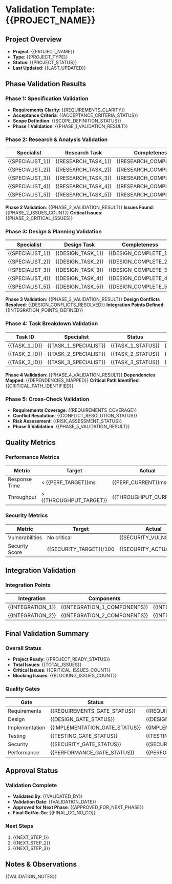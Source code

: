 # Validation Template: {{PROJECT_NAME}}

## Project Overview
- **Project**: {{PROJECT_NAME}}
- **Type**: {{PROJECT_TYPE}}
- **Status**: {{PROJECT_STATUS}}
- **Last Updated**: {{LAST_UPDATED}}

## Phase Validation Results

### Phase 1: Specification Validation
- **Requirements Clarity**: {{REQUIREMENTS_CLARITY}}
- **Acceptance Criteria**: {{ACCEPTANCE_CRITERIA_STATUS}}
- **Scope Definition**: {{SCOPE_DEFINITION_STATUS}}
- **Phase 1 Validation**: {{PHASE_1_VALIDATION_RESULT}}

### Phase 2: Research & Analysis Validation
| Specialist | Research Task | Completeness | Quality | Integration |
|------------|---------------|--------------|---------|-------------|
| {{SPECIALIST_1}} | {{RESEARCH_TASK_1}} | {{RESEARCH_COMPLETE_1}} | {{RESEARCH_QUALITY_1}} | {{RESEARCH_INTEGRATION_1}} |
| {{SPECIALIST_2}} | {{RESEARCH_TASK_2}} | {{RESEARCH_COMPLETE_2}} | {{RESEARCH_QUALITY_2}} | {{RESEARCH_INTEGRATION_2}} |
| {{SPECIALIST_3}} | {{RESEARCH_TASK_3}} | {{RESEARCH_COMPLETE_3}} | {{RESEARCH_QUALITY_3}} | {{RESEARCH_INTEGRATION_3}} |
| {{SPECIALIST_4}} | {{RESEARCH_TASK_4}} | {{RESEARCH_COMPLETE_4}} | {{RESEARCH_QUALITY_4}} | {{RESEARCH_INTEGRATION_4}} |
| {{SPECIALIST_5}} | {{RESEARCH_TASK_5}} | {{RESEARCH_COMPLETE_5}} | {{RESEARCH_QUALITY_5}} | {{RESEARCH_INTEGRATION_5}} |

**Phase 2 Validation**: {{PHASE_2_VALIDATION_RESULT}}
**Issues Found**: {{PHASE_2_ISSUES_COUNT}}
**Critical Issues**: {{PHASE_2_CRITICAL_ISSUES}}

### Phase 3: Design & Planning Validation
| Specialist | Design Task | Completeness | Quality | Integration |
|------------|-------------|--------------|---------|-------------|
| {{SPECIALIST_1}} | {{DESIGN_TASK_1}} | {{DESIGN_COMPLETE_1}} | {{DESIGN_QUALITY_1}} | {{DESIGN_INTEGRATION_1}} |
| {{SPECIALIST_2}} | {{DESIGN_TASK_2}} | {{DESIGN_COMPLETE_2}} | {{DESIGN_QUALITY_2}} | {{DESIGN_INTEGRATION_2}} |
| {{SPECIALIST_3}} | {{DESIGN_TASK_3}} | {{DESIGN_COMPLETE_3}} | {{DESIGN_QUALITY_3}} | {{DESIGN_INTEGRATION_3}} |
| {{SPECIALIST_4}} | {{DESIGN_TASK_4}} | {{DESIGN_COMPLETE_4}} | {{DESIGN_QUALITY_4}} | {{DESIGN_INTEGRATION_4}} |
| {{SPECIALIST_5}} | {{DESIGN_TASK_5}} | {{DESIGN_COMPLETE_5}} | {{DESIGN_QUALITY_5}} | {{DESIGN_INTEGRATION_5}} |

**Phase 3 Validation**: {{PHASE_3_VALIDATION_RESULT}}
**Design Conflicts Resolved**: {{DESIGN_CONFLICTS_RESOLVED}}
**Integration Points Defined**: {{INTEGRATION_POINTS_DEFINED}}

### Phase 4: Task Breakdown Validation
| Task ID | Specialist | Status | Deliverable | Quality |
|---------|------------|--------|-------------|---------|
| {{TASK_1_ID}} | {{TASK_1_SPECIALIST}} | {{TASK_1_STATUS}} | {{TASK_1_DELIVERABLE}} | {{TASK_1_QUALITY}} |
| {{TASK_2_ID}} | {{TASK_2_SPECIALIST}} | {{TASK_2_STATUS}} | {{TASK_2_DELIVERABLE}} | {{TASK_2_QUALITY}} |
| {{TASK_3_ID}} | {{TASK_3_SPECIALIST}} | {{TASK_3_STATUS}} | {{TASK_3_DELIVERABLE}} | {{TASK_3_QUALITY}} |

**Phase 4 Validation**: {{PHASE_4_VALIDATION_RESULT}}
**Dependencies Mapped**: {{DEPENDENCIES_MAPPED}}
**Critical Path Identified**: {{CRITICAL_PATH_IDENTIFIED}}

### Phase 5: Cross-Check Validation
- **Requirements Coverage**: {{REQUIREMENTS_COVERAGE}}
- **Conflict Resolution**: {{CONFLICT_RESOLUTION_STATUS}}
- **Risk Assessment**: {{RISK_ASSESSMENT_STATUS}}
- **Phase 5 Validation**: {{PHASE_5_VALIDATION_RESULT}}

## Quality Metrics

### Performance Metrics
| Metric | Target | Actual | Status | Notes |
|--------|--------|--------|--------|-------|
| Response Time | < {{PERF_TARGET}}ms | {{PERF_CURRENT}}ms | {{PERF_STATUS}} | {{PERF_NOTES}} |
| Throughput | > {{THROUGHPUT_TARGET}} | {{THROUGHPUT_CURRENT}} | {{THROUGHPUT_STATUS}} | {{THROUGHPUT_NOTES}} |

### Security Metrics
| Metric | Target | Actual | Status | Notes |
|--------|--------|--------|--------|-------|
| Vulnerabilities | No critical | {{SECURITY_VULNS}} | {{SECURITY_STATUS}} | {{SECURITY_NOTES}} |
| Security Score | {{SECURITY_TARGET}}/100 | {{SECURITY_ACTUAL}}/100 | {{SECURITY_STATUS}} | {{SECURITY_NOTES}} |

## Integration Validation

### Integration Points
| Integration | Components | Status | Issues | Resolution |
|-------------|------------|--------|--------|------------|
| {{INTEGRATION_1}} | {{INTEGRATION_1_COMPONENTS}} | {{INTEGRATION_1_STATUS}} | {{INTEGRATION_1_ISSUES}} | {{INTEGRATION_1_RESOLUTION}} |
| {{INTEGRATION_2}} | {{INTEGRATION_2_COMPONENTS}} | {{INTEGRATION_2_STATUS}} | {{INTEGRATION_2_ISSUES}} | {{INTEGRATION_2_RESOLUTION}} |

## Final Validation Summary

### Overall Status
- **Project Ready**: {{PROJECT_READY_STATUS}}
- **Total Issues**: {{TOTAL_ISSUES}}
- **Critical Issues**: {{CRITICAL_ISSUES_COUNT}}
- **Blocking Issues**: {{BLOCKING_ISSUES_COUNT}}

### Quality Gates
| Gate | Status | Score | Notes |
|------|--------|-------|-------|
| Requirements | {{REQUIREMENTS_GATE_STATUS}} | {{REQUIREMENTS_SCORE}}/100 | {{REQUIREMENTS_GATE_NOTES}} |
| Design | {{DESIGN_GATE_STATUS}} | {{DESIGN_SCORE}}/100 | {{DESIGN_GATE_NOTES}} |
| Implementation | {{IMPLEMENTATION_GATE_STATUS}} | {{IMPLEMENTATION_SCORE}}/100 | {{IMPLEMENTATION_GATE_NOTES}} |
| Testing | {{TESTING_GATE_STATUS}} | {{TESTING_SCORE}}/100 | {{TESTING_GATE_NOTES}} |
| Security | {{SECURITY_GATE_STATUS}} | {{SECURITY_SCORE}}/100 | {{SECURITY_GATE_NOTES}} |
| Performance | {{PERFORMANCE_GATE_STATUS}} | {{PERFORMANCE_SCORE}}/100 | {{PERFORMANCE_GATE_NOTES}} |

## Approval Status

### Validation Complete
- **Validated By**: {{VALIDATED_BY}}
- **Validation Date**: {{VALIDATION_DATE}}
- **Approved for Next Phase**: {{APPROVED_FOR_NEXT_PHASE}}
- **Final Go/No-Go**: {{FINAL_GO_NO_GO}}

### Next Steps
1. {{NEXT_STEP_1}}
2. {{NEXT_STEP_2}}
3. {{NEXT_STEP_3}}

## Notes & Observations
{{VALIDATION_NOTES}}